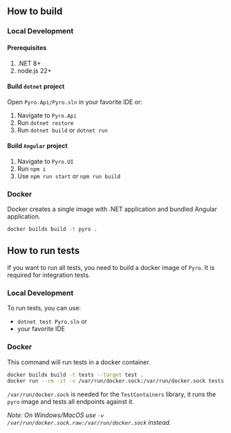 ## How to build

### Local Development

#### Prerequisites

1. .NET 8+
2. node.js 22+

#### Build `dotnet` project

Open `Pyro.Api/Pyro.sln` in your favorite IDE or:

1. Navigate to `Pyro.Api`
2. Run `dotnet restore`
3. Run `dotnet build` or `dotnet run`

#### Build `Angular` project

1. Navigate to `Pyro.UI`
2. Run `npm i`
3. Use `npm run start` or `npm run build`

### Docker

Docker creates a single image with .NET application and bundled Angular application.

```bash
docker buildx build -t pyro .
```

## How to run tests

If you want to run all tests, you need to build a docker image of `Pyro`. It is required for integration tests.

### Local Development

To run tests, you can use:

- `dotnet test Pyro.sln` or
- your favorite IDE

### Docker

This command will run tests in a docker container.

```bash
docker buildx build -t tests --target test .
docker run --rm -it -v /var/run/docker.sock:/var/run/docker.sock tests
```

`/var/run/docker.sock` is needed for the `TestContainers` library, it runs the `pyro` image and tests all endpoints against it.

_Note: On Windows/MacOS use `-v /var/run/docker.sock.raw:/var/run/docker.sock` instead._
